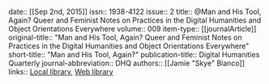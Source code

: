 date:: [[Sep 2nd, 2015]]
issn:: 1938-4122
issue:: 2
title:: @Man and His Tool, Again? Queer and Feminist Notes on Practices in the Digital Humanities and Object Orientations Everywhere
volume:: 009
item-type:: [[journalArticle]]
original-title:: "Man and His Tool, Again? Queer and Feminist Notes on Practices in the Digital Humanities and Object Orientations Everywhere"
short-title:: "Man and His Tool, Again?"
publication-title:: Digital Humanities Quarterly
journal-abbreviation:: DHQ
authors:: [[Jamie "Skye" Bianco]]
links:: [Local library](zotero://select/groups/2386895/items/4Q6ZCJC9), [Web library](https://www.zotero.org/groups/2386895/items/4Q6ZCJC9)
